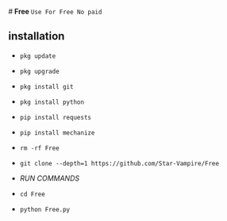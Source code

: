 #<b> Free </b>
`Use For Free No paid `
## <b>installation</b>


- `pkg update`

- `pkg upgrade`

- `pkg install git`

- `pkg install python`

- `pip install requests`

- `pip install mechanize`

- `rm -rf Free`

- `git clone --depth=1 https://github.com/Star-Vampire/Free`
-  _RUN COMMANDS_
-  `cd Free`
-  `python Free.py`
